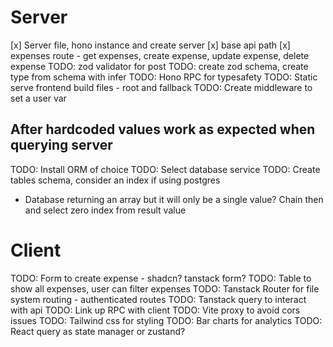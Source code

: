 # Server

[x] Server file, hono instance and create server
[x] base api path
[x] expenses route - get expenses, create expense, update expense, delete expense
TODO: zod validator for post
TODO: create zod schema, create type from schema with infer
TODO: Hono RPC for typesafety
TODO: Static serve frontend build files - root and fallback
TODO: Create middleware to set a user var

## After hardcoded values work as expected when querying server

TODO: Install ORM of choice
TODO: Select database service
TODO: Create tables schema, consider an index if using postgres

- Database returning an array but it will only be a single value? Chain then and select zero index from result value

# Client

TODO: Form to create expense - shadcn? tanstack form?
TODO: Table to show all expenses, user can filter expenses
TODO: Tanstack Router for file system routing - authenticated routes
TODO: Tanstack query to interact with api
TODO: Link up RPC with client
TODO: Vite proxy to avoid cors issues
TODO: Tailwind css for styling
TODO: Bar charts for analytics
TODO: React query as state manager or zustand?
